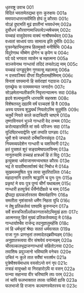 धृतराष्ट्र उवाच	001  
विदितं भवतामेतद्यथा वृत्तः कुरुक्षयः	001a  
ममापराधात्तत्सर्वमिति ज्ञेयं तु कौरवाः	001c  
योऽहं दुष्टमतिं मूढं ज्ञातीनां भयवर्धनम्	002a  
दुर्योधनं कौरवाणामाधिपत्येऽभ्यषेचयम्	002c  
यच्चाहं वासुदेवस्य वाक्यं नाश्रौषमर्थवत्	003a  
वध्यतां साध्वयं पापः सामात्य इति दुर्मतिः	003c  
पुत्रस्नेहाभिभूतश्च हितमुक्तो मनीषिभिः	004a  
विदुरेणाथ भीष्मेण द्रोणेन च कृपेण च	004c  
पदे पदे भगवता व्यासेन च महात्मना	005a  
सञ्जयेनाथ गान्धार्या तदिदं तप्यतेऽद्य माम्	005c  
यच्चाहं पाण्डुपुत्रेण गुणवत्सु महात्मसु	006a  
न दत्तवाञ्श्रियं दीप्तां पितृपैतामहीमिमाम्	006c  
विनाशं पश्यमानो हि सर्वराज्ञां गदाग्रजः	007a  
एतच्छ्रेयः स परमममन्यत जनार्दनः	007c  
सोऽहमेतान्यलीकानि निवृत्तान्यात्मनः सदा	008a  
हृदये शल्यभूतानि धारयामि सहस्रशः	008c  
विशेषतस्तु दह्यामि वर्षं पञ्चदशं हि वै	009a  
अस्य पापस्य शुद्ध्यर्थं नियतोऽस्मि सुदुर्मतिः	009c  
चतुर्थे नियते काले कदाचिदपि चाष्टमे	010a  
तृष्णाविनयनं भुञ्जे गान्धारी वेद तन्मम	010c  
करोत्याहारमिति मां सर्वः परिजनः सदा	011a  
युधिष्ठिरभयाद्वेत्ति भृशं तप्यति पाण्डवः	011c  
भूमौ शये जप्यपरो दर्भेष्वजिनसंवृतः	012a  
नियमव्यपदेशेन गान्धारी च यशस्विनी	012c  
हतं पुत्रशतं शूरं सङ्ग्रामेष्वपलायिनम्	013a  
नानुतप्यामि तच्चाहं क्षत्रधर्मं हि तं विदुः	013c  
इत्युक्त्वा धर्मराजानमभ्यभाषत कौरवः	013e  
भद्रं ते यादवीमातर्वाक्यं चेदं निबोध मे	014a  
सुखमस्म्युषितः पुत्र त्वया सुपरिपालितः	014c  
महादानानि दत्तानि श्राद्धानि च पुनः पुनः	015a  
प्रकृष्टं मे वयः पुत्र पुण्यं चीर्णं यथाबलम्	015c  
गान्धारी हतपुत्रेयं धैर्येणोदीक्षते च माम्	015e  
द्रौपद्या ह्यपकर्तारस्तव चैश्वर्यहारिणः	016a  
समतीता नृशंसास्ते धर्मेण निहता युधि	016c  
न तेषु प्रतिकर्तव्यं पश्यामि कुरुनन्दन	017a  
सर्वे शस्त्रजिताँल्लोकान्गतास्तेऽभिमुखं हताः	017c  
आत्मनस्तु हितं मुख्यं प्रतिकर्तव्यमद्य मे	018a  
गान्धार्याश्चैव राजेन्द्र तदनुज्ञातुमर्हसि	018c  
त्वं हि धर्मभृतां श्रेष्ठः सततं धर्मवत्सलः	019a  
राजा गुरुः प्राणभृतां तस्मादेतद्ब्रवीम्यहम्	019c  
अनुज्ञातस्त्वया वीर संश्रयेयं वनान्यहम्	020a  
चीरवल्कलभृद्राजन्गान्धार्या सहितोऽनया	020c  
तवाशिषः प्रयुञ्जानो भविष्यामि वनेचरः	020e  
उचितं नः कुले तात सर्वेषां भरतर्षभ	021a  
पुत्रेष्वैश्वर्यमाधाय वयसोऽन्ते वनं नृप	021c  
तत्राहं वायुभक्षो वा निराहारोऽपि वा वसन्	022a  
पत्न्या सहानया वीर चरिष्यामि तपः परम्	022c  
त्वं चापि फलभाक्तात तपसः पार्थिवो ह्यसि	023a  
फलभाजो हि राजानः कल्याणस्येतरस्य वा	023c  
